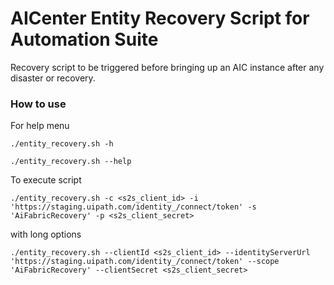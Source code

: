 # AICenter Entity Recovery Script for Automation Suite
Recovery script to be triggered before bringing up an AIC instance after any disaster or recovery.

### How to use
For help menu
```
./entity_recovery.sh -h
```
```
./entity_recovery.sh --help
```

To execute script
```
./entity_recovery.sh -c <s2s_client_id> -i 'https://staging.uipath.com/identity_/connect/token' -s 'AiFabricRecovery' -p <s2s_client_secret>
```

with long options
```
./entity_recovery.sh --clientId <s2s_client_id> --identityServerUrl 'https://staging.uipath.com/identity_/connect/token' --scope 'AiFabricRecovery' --clientSecret <s2s_client_secret>
```

